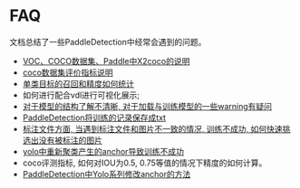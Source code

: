 # FAQ
文档总结了一些PaddleDetection中经常会遇到的问题。

- [VOC、COCO数据集、Paddle中X2coco的说明](./x2coco_description.md)
- [coco数据集评价指标说明](./FAQ2.md)
- [单类目标的召回和精度如何统计](./FAQ3.md)
- 如何进行配合vdl进行可视化展示; 
- [对于模型的结构了解不清晰, 对于加载与训练模型的一些warning有疑问](./FAQ5.md)
- [PaddleDetection将训练的记录保存成txt](./FAQ6.md)
- [标注文件方面, 当遇到标注文件和图片不一致的情况, 训练不成功, 如何快速挑选出没有被标注的图片](./FAQ1.md)
- [yolo中重新聚类产生的anchor导致训练不成功](./kMeans.md)
- coco评测指标, 如何对IOU为0.5, 0.75等值的情况下精度的如何计算。
- [PaddleDetection中Yolo系列修改anchor的方法](./FAQ10.md)
